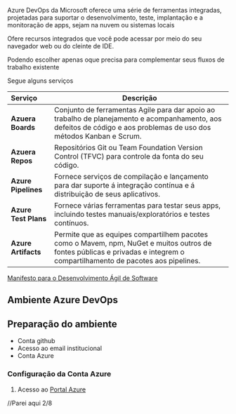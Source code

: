 
Azure DevOps da Microsoft oferece uma série de ferramentas integradas, projetadas para suportar o desenvolvimento, teste, implantação e a monitoração de apps, sejam na nuvem ou sistemas locais

Ofere recursos integrados que você pode acessar por meio do seu navegador web ou do cleinte de IDE. 

Podendo escolher apenas oque precisa para complementar seus fluxos de trabalho existente

Segue alguns serviços

| **Serviço**          | **Descrição**                                                                                                                                                              |
| :------------------- | -------------------------------------------------------------------------------------------------------------------------------------------------------------------------- |
| **Azuera Boards**    | Conjunto de ferramentas Agile para dar apoio ao trabalho de planejamento e acompanhamento, aos defeitos de código e aos problemas de uso dos métodos Kanban e Scrum.       |
| **Azuera Repos**     | Repositórios Git ou Team Foundation Version Control (TFVC) para controle da fonta do seu código.                                                                           |
| **Azure Pipelines**  | Fornece serviços de compilação e lançamento para dar suporte á integração contínua e á distribuição de seus aplicativos.                                                   |
| **Azure Test Plans** | Fornece várias ferramentas para testar seus apps, incluindo testes manuais/exploratórios e testes contínuos.                                                               |
| **Azure Artifacts**  | Permite que as equipes compartilhem pacotes como o Mavem, npm, NuGet e muitos outros de fontes públicas e privadas e integrem o compartilhamento de pacotes aos pipelines. |
[Manifesto para o Desenvolvimento Ágil de Software](https://agilemanifesto.org/iso/ptbr/manifesto.html)


## Ambiente Azure DevOps

## Preparação do ambiente

 - Conta github 
 - Acesso ao email institucional
 - Conta Azure

### Configuração da Conta Azure

1. Acesso ao [Portal Azure](https://portal.azure.com/#home)

//Parei aqui 2/8